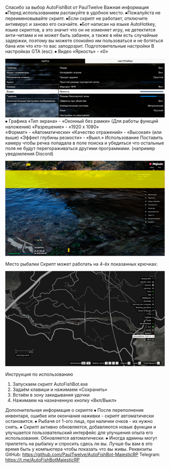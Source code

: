 Спасибо за выбор AutoFishBot от PaulTwelve
Важная информация
⦁Перед использованием распакуйте в удобное место.
⦁Пожалуйста не переименовывайте скрипт.
⦁Если скрипт не работает, отключите антивирус и заново его скачайте.
⦁Бот написан на языке AutoHotkey, языке скриптов, а это значит что он не изменяет игру, не детектится анти-читами и не может быть забанен, а также в нём есть случайные задержки, поэтому вы можете спокойно им пользоваться и не ботяться бана или что кто-то вас заподозрит.
Подготовительные настройки
В настройках GTA (esc):
⦁	Видео
	«Яркость» - «0» 
	
![Яркость](Brightness.png)
⦁	Графика 
	«Тип экрана» - «Оконный без рамки»
	(Для работы функций наложения)
	«Разрешение» - «1920 x 1080»	
	«Формат» - «Автоматически»
	«Качество отражений» - «Высокая» (или выше)
	«Эффект глубины резкости» - «Выкл.»
Использование
Поставить камеру чтобы речка попадала в поле поиска и убедиться что остальные поля не будут перегораживаться другими программами. (например уведомления Discord)

![Поля](Fields.png)

Место рыбалки
Скрипт может работать на 4-ёх показанных крючках:

![Крючки](Hooks.png)

Инструкция по использованию
1.	Запускаем скрипт AutoFishBot.exe
2.	Задаём клавиши и нажимаем «Сохранить»
3.	Встаём в зону закидывания удочки
4.	Нажимаем на назначенную кнопку «Вкл/Выкл»

Дополнительная информация о скрипте
⦁	После переполнения инвентаря, ошибке или окончания наживки - скрипт автоматически остановится.
⦁	Рыбачя от 1-ого лица, при наличии очков - их нужно снять.
⦁	Скрипт активно обновляется, добавляются новые функции и улучшается пользовательский интерфейс для улучшения опыта его использования. Обновляется автоматически.
⦁	Иногда админы могут прилететь на рыбалку и спросить сдесь ли вы. Лучше бы вам в это время быть у компьютера чтобы показать что вы живы.
Реквизиты
GitHub: https://github.com/PaulTwelve/AutoFishBot-MajesticRP
Telegram: https://t.me/AutoFishBotMajesticRP
